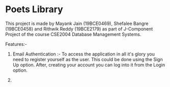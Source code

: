# Poets Library

This project is made by Mayank Jain (19BCE0469), Shefalee Bangre (19BCE0458) and Rithwik Reddy (19BCE2179) as part of J-Component Project of the course CSE2004 Database Management Systems.

Features:-

1) Email Authentication :-
To access the application in all it's glory you need to register yourself as the user. This could be done using the Sign Up option. After, creating 
your account you can log into it from the Login option.



2) 
